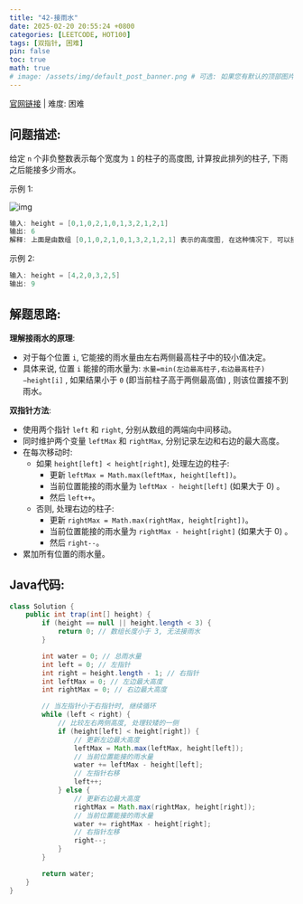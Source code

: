 ```yaml
---
title: "42-接雨水"
date: 2025-02-20 20:55:24 +0800
categories: [LEETCODE, HOT100]
tags: [双指针, 困难]
pin: false
toc: true
math: true
# image: /assets/img/default_post_banner.png # 可选: 如果您有默认的顶部图片, 取消注释并修改路径
---
```


[官网链接](https://leetcode.cn/problems/trapping-rain-water/) \| 难度: 困难

## 问题描述: 

给定 `n` 个非负整数表示每个宽度为 `1` 的柱子的高度图, 计算按此排列的柱子, 下雨之后能接多少雨水。

示例 1: 

![img](../assets/img/posts/p42_0.png)

```java
输入: height = [0,1,0,2,1,0,1,3,2,1,2,1]
输出: 6
解释: 上面是由数组 [0,1,0,2,1,0,1,3,2,1,2,1] 表示的高度图, 在这种情况下, 可以接 6 个单位的雨水 (蓝色部分表示雨水) 
```

示例 2: 

```java
输入: height = [4,2,0,3,2,5]
输出: 9
```

## 解题思路: 

**理解接雨水的原理**: 

- 对于每个位置 `i`, 它能接的雨水量由左右两侧最高柱子中的较小值决定。
- 具体来说, 位置 `i` 能接的雨水量为:  `水量=min⁡(左边最高柱子,右边最高柱子)−height[i]` , 如果结果小于 `0` (即当前柱子高于两侧最高值) , 则该位置接不到雨水。

**双指针方法**: 

- 使用两个指针 `left` 和 `right`, 分别从数组的两端向中间移动。
- 同时维护两个变量 `leftMax` 和 `rightMax`, 分别记录左边和右边的最大高度。
- 在每次移动时: 
  - 如果 `height[left] < height[right]`, 处理左边的柱子: 
    - 更新 `leftMax = Math.max(leftMax, height[left])`。
    - 当前位置能接的雨水量为 `leftMax - height[left]` (如果大于 0) 。
    - 然后 `left++`。
  - 否则, 处理右边的柱子: 
    - 更新 `rightMax = Math.max(rightMax, height[right])`。
    - 当前位置能接的雨水量为 `rightMax - height[right]` (如果大于 0) 。
    - 然后 `right--`。
- 累加所有位置的雨水量。

## Java代码: 

```java
class Solution {
    public int trap(int[] height) {
        if (height == null || height.length < 3) {
            return 0; // 数组长度小于 3, 无法接雨水
        }

        int water = 0; // 总雨水量
        int left = 0; // 左指针
        int right = height.length - 1; // 右指针
        int leftMax = 0; // 左边最大高度
        int rightMax = 0; // 右边最大高度

        // 当左指针小于右指针时, 继续循环
        while (left < right) {
            // 比较左右两侧高度, 处理较矮的一侧
            if (height[left] < height[right]) {
                // 更新左边最大高度
                leftMax = Math.max(leftMax, height[left]);
                // 当前位置能接的雨水量
                water += leftMax - height[left];
                // 左指针右移
                left++;
            } else {
                // 更新右边最大高度
                rightMax = Math.max(rightMax, height[right]);
                // 当前位置能接的雨水量
                water += rightMax - height[right];
                // 右指针左移
                right--;
            }
        }

        return water;
    }
}
```
